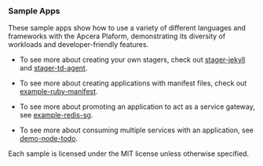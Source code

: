 ### Sample Apps

These sample apps show how to use a variety of different languages and frameworks with the Apcera Plaform, demonstrating its diversity of workloads and developer-friendly features.

- To see more about creating your own stagers, check out [stager-jekyll](https://github.com/apcera/sample-apps/tree/master/stager-jekyll) and [stager-td-agent](https://github.com/apcera/csample-apps/tree/master/stager-td-agent).

- To see more about creating applications with manifest files, check out [example-ruby-manifest](https://github.com/apcera/sample-apps/tree/master/example-ruby-manifest).

- To see more about promoting an application to act as a service gateway, see [example-redis-sg](https://github.com/apcera/sample-apps/tree/master/example-redis-sg).

- To see more about consuming multiple services with an application, see [demo-node-todo](https://github.com/apcera/sample-apps/tree/master/demo-node-todo).

Each sample is licensed under the MIT license unless otherwise specified.
